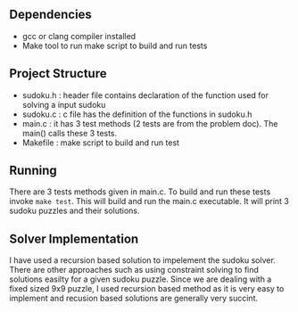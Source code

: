 


## Dependencies
   - gcc or clang compiler installed
   - Make tool to run make script to build and run tests
   

## Project Structure
   - sudoku.h : header file contains declaration of the function used for solving a input sudoku
   - sudoku.c : c file has the definition of the functions in sudoku.h
   - main.c   : it has 3 test methods (2 tests are from the problem doc). The  main() calls these 3 tests.
   - Makefile : make script to build and run test


## Running

There are 3 tests methods given in main.c. To build and run these tests invoke `make test`. 
This will build and run the main.c executable. It will print 3 sudoku puzzles and their solutions.

## Solver Implementation
   I have used a recursion based solution to impelement the sudoku solver. 
   There are other approaches such as using constraint solving to find solutions easilty for a given sudoku puzzle. 
   Since we are dealing with a fixed sized 9x9 puzzle, I used recursion based method as it is very easy to implement and recusion based solutions are generally very succint.

